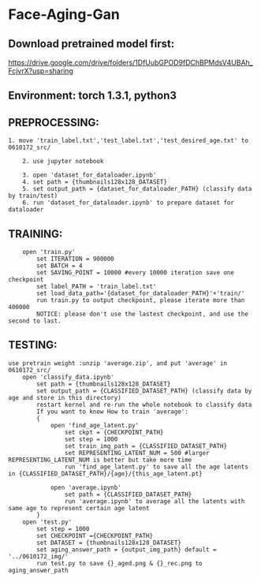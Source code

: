 # Face-Aging-Gan

## Download pretrained model first:
https://drive.google.com/drive/folders/1DfUubGPOD9fDChBPMdsV4UBAh_FcjvrX?usp=sharing

## Environment: torch 1.3.1, python3
## PREPROCESSING:
	1. move 'train_label.txt','test_label.txt','test_desired_age.txt' to 0610172_src/

        2. use jupyter notebook

        3. open 'dataset_for_dataloader.ipynb'
        4. set path = {thumbnails128x128_DATASET}
        5. set output_path = {dataset_for_dataloader_PATH} (classify data by train/test)
        6. run 'dataset_for_dataloader.ipynb' to prepare dataset for dataloader
            
## TRAINING:
        open 'train.py'
            set ITERATION = 900000
            set BATCH = 4 
            set SAVING_POINT = 10000 #every 10000 iteration save one checkpoint
            set label_PATH = 'train_label.txt'
            set load_data_path='{dataset_for_dataloader_PATH}'+'train/'
            run train.py to output checkpoint, please iterate more than 400000
            NOTICE: please don't use the lastest checkpoint, and use the second to last.
            
## TESTING:
	use pretrain weight :unzip 'average.zip', and put 'average' in 0610172_src/
        open 'classify_data.ipynb'
            set path = {thumbnails128x128_DATASET}
            set output_path = {CLASSIFIED_DATASET_PATH} (classify data by age and store in this directory)
            restart kernel and re-run the whole notebook to classify data
			If you want to know How to train 'average':
			{
				open 'find_age_latent.py'
					set ckpt = {CHECKPOINT_PATH}
					set step = 1000
					set train_img_path = {CLASSIFIED_DATASET_PATH}
					set REPRESENTING_LATENT_NUM = 500 #larger REPRESENTING_LATENT_NUM is better but take more time
					run 'find_age_latent.py' to save all the age latents in {CLASSIFIED_DATASET_PATH}/{age}/{this_age_latent.pt}

				open 'average.ipynb'
					set path = {CLASSIFIED_DATASET_PATH}
					run 'average.ipynb' to average all the latents with same age to represent certain age latent
			}
        open 'test.py'
            set step = 1000
            set CHECKPOINT ={CHECKPOINT_PATH}
            set DATASET = {thumbnails128x128_DATASET}
            set aging_answer_path = {output_img_path} default = '../0610172_img/'
            run test.py to save {}_aged.png & {}_rec.png to aging_answer_path
